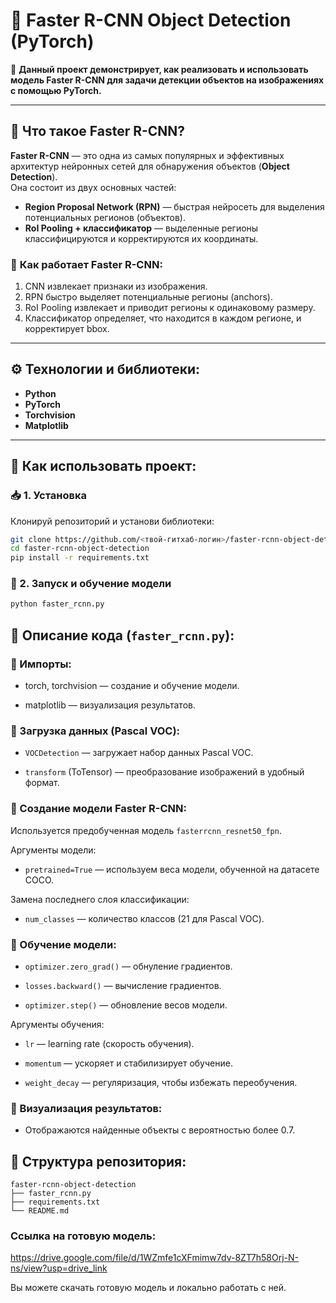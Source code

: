 # 🚀 Faster R-CNN Object Detection (PyTorch)

📌 **Данный проект демонстрирует, как реализовать и использовать модель Faster R-CNN для задачи детекции объектов на изображениях с помощью PyTorch.**

---

## 📌 **Что такое Faster R-CNN?**

**Faster R-CNN** — это одна из самых популярных и эффективных архитектур нейронных сетей для обнаружения объектов (**Object Detection**).  
Она состоит из двух основных частей:

- **Region Proposal Network (RPN)** — быстрая нейросеть для выделения потенциальных регионов (объектов).
- **RoI Pooling + классификатор** — выделенные регионы классифицируются и корректируются их координаты.

### 📝 **Как работает Faster R-CNN:**

1. CNN извлекает признаки из изображения.
2. RPN быстро выделяет потенциальные регионы (anchors).
3. RoI Pooling извлекает и приводит регионы к одинаковому размеру.
4. Классификатор определяет, что находится в каждом регионе, и корректирует bbox.

---

## ⚙️ **Технологии и библиотеки:**

- **Python**
- **PyTorch**
- **Torchvision**
- **Matplotlib**

---

## 🔧 **Как использовать проект:**

### 📥 **1. Установка**

Клонируй репозиторий и установи библиотеки:

```bash
git clone https://github.com/<твой-гитхаб-логин>/faster-rcnn-object-detection.git
cd faster-rcnn-object-detection
pip install -r requirements.txt
```

### 🚀 2. Запуск и обучение модели

```bash
python faster_rcnn.py
```

## 📖 Описание кода (`faster_rcnn.py`):
### 📌 Импорты:
- torch, torchvision — создание и обучение модели.

- matplotlib — визуализация результатов.

### 📌 Загрузка данных (Pascal VOC):
- `VOCDetection` — загружает набор данных Pascal VOC.

- `transform` (ToTensor) — преобразование изображений в удобный формат.

### 📌 Создание модели Faster R-CNN:
Используется предобученная модель `fasterrcnn_resnet50_fpn`.

Аргументы модели:

- `pretrained=True` — используем веса модели, обученной на датасете COCO.

Замена последнего слоя классификации:

- `num_classes` — количество классов (21 для Pascal VOC).

### 📌 Обучение модели:
- `optimizer.zero_grad()` — обнуление градиентов.

- `losses.backward()` — вычисление градиентов.

- `optimizer.step()` — обновление весов модели.

Аргументы обучения:

- `lr` — learning rate (скорость обучения).

- `momentum` — ускоряет и стабилизирует обучение.

- `weight_decay` — регуляризация, чтобы избежать переобучения.

### 📌 Визуализация результатов:
- Отображаются найденные объекты с вероятностью более 0.7.

## 📌 Структура репозитория:
```text
faster-rcnn-object-detection
├── faster_rcnn.py
├── requirements.txt
└── README.md
```

### Ссылка на готовую модель:
https://drive.google.com/file/d/1WZmfe1cXFmimw7dv-8ZT7h58Orj-N-ns/view?usp=drive_link

Вы можете скачать готовую модель и локально работать с ней. 